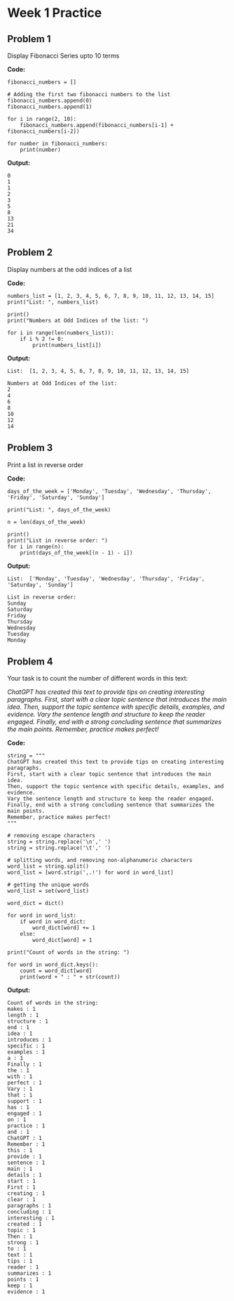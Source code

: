 # Week 1 Practice

## Problem 1
Display Fibonacci Series upto 10 terms

__Code:__

```
fibonacci_numbers = []

# Adding the first two fibonacci numbers to the list
fibonacci_numbers.append(0)
fibonacci_numbers.append(1)

for i in range(2, 10):
    fibonacci_numbers.append(fibonacci_numbers[i-1] + fibonacci_numbers[i-2])

for number in fibonacci_numbers:
    print(number)
```

__Output:__

```
0
1
1
2
3
5
8
13
21
34
```

## Problem 2

Display numbers at the odd indices of a list

__Code:__

```
numbers_list = [1, 2, 3, 4, 5, 6, 7, 8, 9, 10, 11, 12, 13, 14, 15]
print("List: ", numbers_list)

print()
print("Numbers at Odd Indices of the list: ")

for i in range(len(numbers_list)):
    if i % 2 != 0:
        print(numbers_list[i])
```

__Output:__

```
List:  [1, 2, 3, 4, 5, 6, 7, 8, 9, 10, 11, 12, 13, 14, 15]

Numbers at Odd Indices of the list: 
2
4
6
8
10
12
14
```

## Problem 3

Print a list in reverse order

__Code:__

```
days_of_the_week = ['Monday', 'Tuesday', 'Wednesday', 'Thursday', 'Friday', 'Saturday', 'Sunday']

print("List: ", days_of_the_week)

n = len(days_of_the_week)

print()
print("List in reverse order: ")
for i in range(n):
    print(days_of_the_week[(n - 1) - i])
```

__Output:__

```
List:  ['Monday', 'Tuesday', 'Wednesday', 'Thursday', 'Friday', 'Saturday', 'Sunday']

List in reverse order: 
Sunday
Saturday
Friday
Thursday
Wednesday
Tuesday
Monday
```

## Problem 4

Your task is to count the number of different words in this text:

_ChatGPT has created this text to provide tips on creating interesting paragraphs. 
First, start with a clear topic sentence that introduces the main idea. 
Then, support the topic sentence with specific details, examples, and evidence.
Vary the sentence length and structure to keep the reader engaged.
Finally, end with a strong concluding sentence that summarizes the main points.
Remember, practice makes perfect!_

__Code:__

```
string = """
ChatGPT has created this text to provide tips on creating interesting paragraphs. 
First, start with a clear topic sentence that introduces the main idea. 
Then, support the topic sentence with specific details, examples, and evidence.
Vary the sentence length and structure to keep the reader engaged.
Finally, end with a strong concluding sentence that summarizes the main points.
Remember, practice makes perfect!
"""

# removing escape characters
string = string.replace('\n',' ')
string = string.replace('\t',' ')

# splitting words, and removing non-alphanumeric characters
word_list = string.split()
word_list = [word.strip(',.!') for word in word_list]

# getting the unique words
word_list = set(word_list)

word_dict = dict()

for word in word_list:
    if word in word_dict:
        word_dict[word] += 1
    else:
        word_dict[word] = 1

print("Count of words in the string: ")

for word in word_dict.keys():
    count = word_dict[word]
    print(word + " : " + str(count))
```

__Output:__

```
Count of words in the string: 
makes : 1
length : 1
structure : 1
end : 1
idea : 1
introduces : 1
specific : 1
examples : 1
a : 1
Finally : 1
the : 1
with : 1
perfect : 1
Vary : 1
that : 1
support : 1
has : 1
engaged : 1
on : 1
practice : 1
and : 1
ChatGPT : 1
Remember : 1
this : 1
provide : 1
sentence : 1
main : 1
details : 1
start : 1
First : 1
creating : 1
clear : 1
paragraphs : 1
concluding : 1
interesting : 1
created : 1
topic : 1
Then : 1
strong : 1
to : 1
text : 1
tips : 1
reader : 1
summarizes : 1
points : 1
keep : 1
evidence : 1
```

